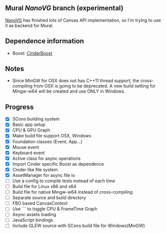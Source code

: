Mural *NanoVG* branch (experimental)
----

[NanoVG](https://github.com/memononen/nanovg) has finished lots of Canvas API implementation, so I'm trying to use it as backend for Mural.

## Dependence information
- Boost: [CinderBoost](https://github.com/cinder/Cinder-Boost/tree/dev)

## Notes
- Since MinGW for OSX does not has C++11 thread support, the cross-compiling from OSX is going to be deprecated. A new build setting for Mingw-w64 will be created and use ONLY in Windows.

## Progress

- [x] SCons building system
- [x] Basic app setup
- [x] CPU & GPU Graph
- [x] Make build file support OSX, Windows
- [x] Foundation classes (Event, App...)
- [x] Mouse event
- [x] Keyboard event
- [x] Active class for async operations
- [x] Import Cinder specific Boost as dependence
- [x] Cinder like file system
- [x] AssetManager for async file io
- [ ] Use a config to compile tests instead of each time
- [ ] Build file for Linux x86 and x64
- [ ] Build file for native Mingw-w64 instead of cross-compiling
- [ ] Separate source and build directory
- [ ] FBO based CanvasContext
- [ ] Use `\`` to toggle CPU & FrameTime Graph
- [ ] Async assets loading
- [ ] JavaScript bindings
- [ ] Include GLEW source with SCons build file for Windows(MinGW)
